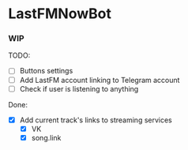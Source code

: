 # LastFMNowBot
### WIP

TODO:
- [ ] Buttons settings
- [ ] Add LastFM account linking to Telegram account
- [ ] Check if user is listening to anything

Done:
- [X] Add current track's links to streaming services
  - [X] VK
  - [X] song.link
